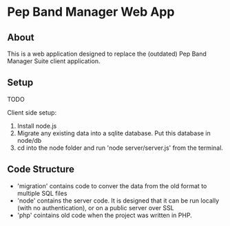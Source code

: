 Pep Band Manager Web App
==========================

About
--------
This is a web application designed to replace the (outdated) Pep Band Manager Suite client application.


Setup
--------
TODO

Client side setup: 
1. Install node.js
2. Migrate any existing data into a sqlite database. Put this database in node/db
3. cd into the node folder and run 'node server/server.js' from the terminal. 


Code Structure
---------------

* 'migration' contains code to conver the data from the old format to multiple SQL files
* 'node' contains the server code. It is designed that it can be run locally (with no authentication), or
on a public server over SSL
* 'php' cointains old code when the project was written in PHP.
